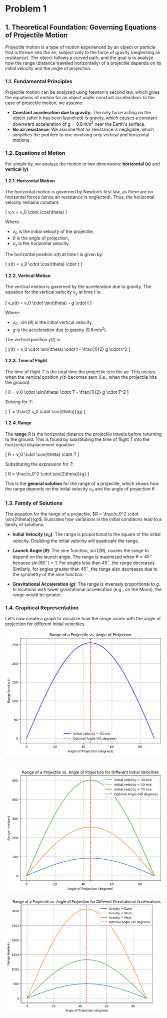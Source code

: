 # Problem 1

## 1. Theoretical Foundation: Governing Equations of Projectile Motion

Projectile motion is a type of motion experienced by an object or particle that is thrown into the air, subject only to the force of gravity (neglecting air resistance). The object follows a curved path, and the goal is to analyze how the range (distance traveled horizontally) of a projectile depends on its initial velocity and the angle of projection.

### 1.1. **Fundamental Principles**

Projectile motion can be analyzed using Newton's second law, which gives the equations of motion for an object under constant acceleration. In the case of projectile motion, we assume:
- **Constant acceleration due to gravity**: The only force acting on the object (after it has been launched) is gravity, which causes a constant downward acceleration of $g = 9.8 \, \text{m/s}^2$ near the Earth's surface.
- **No air resistance**: We assume that air resistance is negligible, which simplifies the problem to one involving only vertical and horizontal motions.

### 1.2. **Equations of Motion**

For simplicity, we analyze the motion in two dimensions: **horizontal (x)** and **vertical (y)**.

#### 1.2.1. Horizontal Motion

The horizontal motion is governed by Newton’s first law, as there are no horizontal forces (since air resistance is neglected). Thus, the horizontal velocity remains constant.

\[
v_x = v_0 \cdot \cos(\theta)
\]

Where:
- $v_0$ is the initial velocity of the projectile,
- $\theta$ is the angle of projection,
- $v_x$ is the horizontal velocity.

The horizontal position $x(t)$ at time $t$ is given by:

\[
x(t) = v_0 \cdot \cos(\theta) \cdot t
\]

#### 1.2.2. Vertical Motion

The vertical motion is governed by the acceleration due to gravity. The equation for the vertical velocity $v_y$ at time $t$ is:

\[
v_y(t) = v_0 \cdot \sin(\theta) - g \cdot t
\]

Where:
- $v_0 \cdot \sin(\theta)$ is the initial vertical velocity,
- $g$ is the acceleration due to gravity ($9.8 \, \text{m/s}^2$).

The vertical position $y(t)$ is:

\[
y(t) = v_0 \cdot \sin(\theta) \cdot t - \frac{1}{2} g \cdot t^2
\]

#### 1.2.3. Time of Flight

The time of flight $T$ is the total time the projectile is in the air. This occurs when the vertical position $y(t)$ becomes zero (i.e., when the projectile hits the ground):

\[
0 = v_0 \cdot \sin(\theta) \cdot T - \frac{1}{2} g \cdot T^2
\]

Solving for $T$:

\[
T = \frac{2 v_0 \cdot \sin(\theta)}{g}
\]

#### 1.2.4. Range

The **range** $R$ is the horizontal distance the projectile travels before returning to the ground. This is found by substituting the time of flight $T$ into the horizontal displacement equation:

\[
R = v_0 \cdot \cos(\theta) \cdot T
\]

Substituting the expression for $T$:

\[
R = \frac{v_0^2 \cdot \sin(2\theta)}{g}
\]

This is the **general solution** for the range of a projectile, which shows how the range depends on the initial velocity $v_0$ and the angle of projection $\theta$. 

### 1.3. **Family of Solutions**

The equation for the range of a projectile, $R = \frac{v_0^2 \cdot \sin(2\theta)}{g}$, illustrates how variations in the initial conditions lead to a family of solutions.

- **Initial Velocity ($v_0$)**: The range is proportional to the square of the initial velocity. Doubling the initial velocity will quadruple the range.
  
- **Launch Angle ($\theta$)**: The sine function, $\sin(2\theta)$, causes the range to depend on the launch angle. The range is maximized when $\theta = 45^\circ$ because $\sin(90^\circ) = 1$. For angles less than $45^\circ$, the range decreases. Similarly, for angles greater than $45^\circ$, the range also decreases due to the symmetry of the sine function.

- **Gravitational Acceleration ($g$)**: The range is inversely proportional to $g$. In locations with lower gravitational acceleration (e.g., on the Moon), the range would be greater.

### 1.4. **Graphical Representation**

Let’s now create a graph to visualize how the range varies with the angle of projection for different initial velocities.

![alt text](image.png)

# #####################################

![alt text](image-1.png)

![alt text](image-2.png)
# #####################################
# #####################################
# #####################################